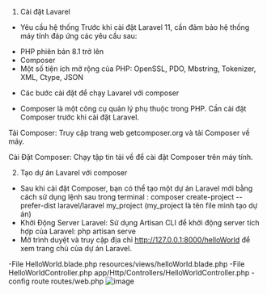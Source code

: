 1. Cài đặt Lavarel 
* Yêu cầu hệ thống
Trước khi cài đặt Laravel 11, cần đảm bảo hệ thống máy tính đáp ứng các yêu cầu sau:
- PHP phiên bản 8.1 trở lên
- Composer
- Một số tiện ích mở rộng của PHP: OpenSSL, PDO, Mbstring, Tokenizer, XML, Ctype, JSON
 
* Các bước cài đặt để chạy Lavarel với composer
- Composer là một công cụ quản lý phụ thuộc trong PHP. Cần cài đặt Composer trước khi cài đặt Laravel. 

Tải Composer: Truy cập trang web getcomposer.org và tải Composer về máy.

Cài Đặt Composer: Chạy tập tin tải về để cài đặt Composer trên máy tính.

2. Tạo dự án Lavarel với composer
- Sau khi cài đặt Composer, bạn có thể tạo một dự án Laravel mới bằng cách sử dụng lệnh sau trong terminal : composer create-project --prefer-dist laravel/laravel my_project (my_project là tên file mình tạo dự án)
- Khởi Động Server Laravel: Sử dụng Artisan CLI để khởi động server tích hợp của Laravel: php artisan serve 
- Mở trình duyệt và truy cập địa chỉ http://127.0.0.1:8000/helloWorld để xem trang chủ của dự án Laravel.

-File HelloWorld.blade.php
resources/views/helloWorld.blade.php
-File HelloWorldController.php
app/Http/Controllers/HelloWorldController.php
-config route
routes/web.php
![image](https://github.com/vanminh2608/ktgk/assets/101303669/7a72e4e2-89f9-4b68-9f09-52fe065fdb19)
